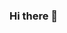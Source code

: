 ### Hi there 👋

<!--
**HaHuuLuong/HaHuuLuong** is a ✨ _special_ ✨ repository because its `README.md` (this file) appears on your GitHub profile.

Here are some ideas to get you started:

- 🔭 I’m currently working on Banking Academy
- 🌱 I’m currently learning Management Information System
- 📫 How to reach me: https://www.facebook.com/luongtheblues1632
- 😄 Pronouns: ...
- ⚡ Fun fact: ...
-->
